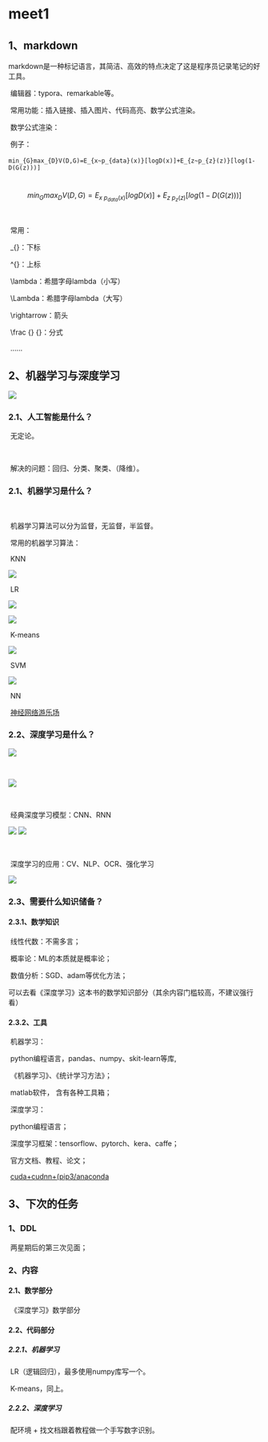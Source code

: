 # meet1



## 1、markdown

​	markdown是一种标记语言，其简洁、高效的特点决定了这是程序员记录笔记的好工具。



​	编辑器：typora、remarkable等。



​	常用功能：插入链接、插入图片、代码高亮、数学公式渲染。



​	数学公式渲染：



​		例子：

​		`min_{G}max_{D}V(D,G)=E_{x~p_{data}(x)}[logD(x)]+E_{z~p_{z}(z)}[log(1-D(G(z)))]`

​		$$min_{G}max_{D}V(D,G)=E_{x~p_{data}(x)}[logD(x)]+E_{z~p_{z}(z)}[log(1-D(G(z)))]$$

​	

​		常用：

​		_{}：下标

​		^{}：上标

​		\lambda：希腊字母lambda（小写）

​		\Lambda：希腊字母lambda（大写）

​		\rightarrow：箭头

​		\frac {} {}：分式

​		……





## 2、机器学习与深度学习

![](/home/factotum/my_work/tencent_ML/MLnDL.jpg)



### 2.1、人工智能是什么？

​	无定论。

​	

​	解决的问题：回归、分类、聚类、（降维）。



### 2.1、机器学习是什么？

​	

​	机器学习算法可以分为监督，无监督，半监督。



​	常用的机器学习算法：

​	KNN

![](/home/factotum/my_work/tencent_ML/knn.jpg)



​	LR

![](/home/factotum/my_work/tencent_ML/sigmoid.jpg)

![](/home/factotum/my_work/tencent_ML/lr.jpg)



​	K-means

![](/home/factotum/my_work/tencent_ML/kmeans.jpg)



​	SVM

![](/home/factotum/my_work/tencent_ML/svm.jpg)



​	NN

​	[神经网络游乐场](http://playground.tensorflow.org)



### 2.2、深度学习是什么？

![](/home/factotum/my_work/tencent_ML/feeling.jpg)

​	

![](/home/factotum/my_work/tencent_ML/model.jpg)

​	

​	经典深度学习模型：CNN、RNN

![](/home/factotum/my_work/tencent_ML/cnn.jpg)​	![](/home/factotum/my_work/tencent_ML/rnn.jpg)

​	

​	深度学习的应用：CV、NLP、OCR、强化学习

![](/home/factotum/my_work/tencent_ML/cv.jpg)	



### 2.3、需要什么知识储备？

#### 2.3.1、数学知识

​	线性代数：不需多言；

​	概率论：ML的本质就是概率论；

​	数值分析：SGD、adam等优化方法；



​	可以去看《深度学习》这本书的数学知识部分（其余内容门槛较高，不建议强行看）



#### 2.3.2、工具

​	机器学习：

​		python编程语言，pandas、numpy、skit-learn等库,

​		《机器学习》、《统计学习方法》；

​		matlab软件， 含有各种工具箱；



​	深度学习：

​		python编程语言；

​		深度学习框架：tensorflow、pytorch、kera、caffe；

​		官方文档、教程、论文；

​		[cuda+cudnn+(pip3/anaconda](https://factotumks.github.io/2018/10/02/archlinux%E8%A3%85%E6%9C%BA%E9%85%8D%E7%BD%AE%E8%A1%A5%E5%85%85/)



## 3、下次的任务

### 1、DDL

​	两星期后的第三次见面；



### 2、内容

#### 2.1、数学部分

​	《深度学习》数学部分



#### 2.2、代码部分

##### 2.2.1、机器学习

​	LR（逻辑回归），最多使用numpy库写一个。

​	K-means，同上。



##### 2.2.2、深度学习

​	配环境 + 找文档跟着教程做一个手写数字识别。

